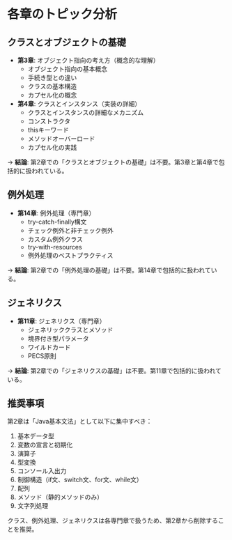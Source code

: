 # 各章のトピック分析

## クラスとオブジェクトの基礎
- **第3章**: オブジェクト指向の考え方（概念的な理解）
  - オブジェクト指向の基本概念
  - 手続き型との違い
  - クラスの基本構造
  - カプセル化の概念
- **第4章**: クラスとインスタンス（実装の詳細）
  - クラスとインスタンスの詳細なメカニズム
  - コンストラクタ
  - thisキーワード
  - メソッドオーバーロード
  - カプセル化の実践

→ **結論**: 第2章での「クラスとオブジェクトの基礎」は不要。第3章と第4章で包括的に扱われている。

## 例外処理
- **第14章**: 例外処理（専門章）
  - try-catch-finally構文
  - チェック例外と非チェック例外
  - カスタム例外クラス
  - try-with-resources
  - 例外処理のベストプラクティス

→ **結論**: 第2章での「例外処理の基礎」は不要。第14章で包括的に扱われている。

## ジェネリクス
- **第11章**: ジェネリクス（専門章）
  - ジェネリッククラスとメソッド
  - 境界付き型パラメータ
  - ワイルドカード
  - PECS原則

→ **結論**: 第2章での「ジェネリクスの基礎」は不要。第11章で包括的に扱われている。

## 推奨事項

第2章は「Java基本文法」として以下に集中すべき：
1. 基本データ型
2. 変数の宣言と初期化
3. 演算子
4. 型変換
5. コンソール入出力
6. 制御構造（if文、switch文、for文、while文）
7. 配列
8. メソッド（静的メソッドのみ）
9. 文字列処理

クラス、例外処理、ジェネリクスは各専門章で扱うため、第2章から削除することを推奨。